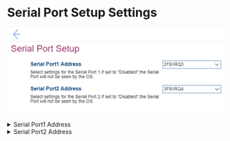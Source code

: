 # Serial Port Setup Settings #
![](./img/serialportsetup.png)

<details><summary>Serial Port1 Address</summary>

Select whether the serial port will be available to the OS, and if so, which interrupt line to assign it to.

Options:

1.	Disabled.
2.	**3F8/IRQ4** – Default.
3.	2F8/IRQ3
4.	3E8/IRQ4
5.	2E8/IRQ3

| WMI Setting name | Values | SVP / SMP Req'd | AMD/Intel |
|:---|:---|:---|:---|
| SerialPort1Address | Disabled,3F8/IRQ4,2F8/IRQ3,3E8/IRQ4,2E8/IRQ3 | yes | Both |

</details>

<details><summary>Serial Port2 Address</summary>

Select whether the serial port will be available to the OS, and if so, which interrupt line to assign it to.

Options:

1.	Disabled.
2.	3F8/IRQ4
3.	**2F8/IRQ3** – Default.
4.	3E8/IRQ4
5.	2E8/IRQ3

| WMI Setting name | Values | SVP / SMP Req'd | AMD/Intel |
|:---|:---|:---|:---|
| SerialPort2Address |  | yes | Both |

</details>